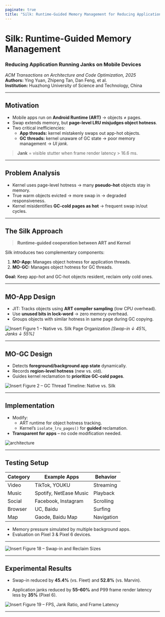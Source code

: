 ```yaml
---
paginate: true
title: "Silk: Runtime-Guided Memory Management for Reducing Application Running Janks on Mobile Devices"
---
```


# **Silk: Runtime-Guided Memory Management**
### Reducing Application Running Janks on Mobile Devices  
*ACM Transactions on Architecture and Code Optimization, 2025*  
**Authors:** Ying Yuan, Zhipeng Tan, Dan Feng, et al.  
**Institution:** Huazhong University of Science and Technology, China

---

## **Motivation**
- Mobile apps run on **Android Runtime (ART)** -> objects ≠ pages.  
- Swap extends memory, but **page-level LRU misjudges object hotness**.  
- Two critical inefficiencies:
  - **App threads:** kernel mistakenly swaps out app-hot objects.  
  - **GC threads:** kernel unaware of GC state -> poor memory management -> *UI jank*.

> **Jank** = visible stutter when frame render latency > 16.6 ms.

---

## **Problem Analysis**

- Kernel uses page-level hotness -> many **pseudo-hot** objects stay in memory.  
- True warm objects evicted -> more swap in -> degraded responsiveness.
- Kernel misidentifies **GC-cold pages as hot** -> frequent swap in/out cycles.

---

## **The Silk Approach**

> **Runtime-guided cooperation between ART and Kernel**

Silk introduces two complementary components:

1. **MO-App:** Manages object hotness for application threads.  
2. **MO-GC:** Manages object hotness for GC threads.

**Goal:** Keep app-hot and GC-hot objects resident, reclaim only cold ones.

---

## **MO-App Design**

- JIT: Tracks objects using **ART compiler sampling** (low CPU overhead).  
- Use **unused bits in lock-word** -> zero memory overhead.  
- Groups objects with similar hotness in same page during GC copying.

![Insert Figure 1 – Native vs. Silk Page Organization](images/silk-fig1.png)
*[Swap-in ↓ 45%, Janks ↓ 55%]*

---

## **MO-GC Design**

- Detects **foreground/background app state** dynamically.  
- Records **region-level hotness** (new vs. old).  
- Guides kernel reclamation to **prioritize GC-cold pages**.

![Insert Figure 2 – GC Thread Timeline: Native vs. Silk](images/silk-fig2.png)

---

## **Implementation**

- Modify:
  - ART runtime for object hotness tracking.  
  - Kernel’s `isolate_lru_pages()` for **guided** reclamation.  
- **Transparent for apps** – no code modification needed.

![architecture](images/silk-architecture.png)

---

## **Testing Setup**

| Category | Example Apps | Behavior |
|-----------|---------------|----------|
| Video | TikTok, YOUKU | Streaming |
| Music | Spotify, NetEase Music | Playback |
| Social | Facebook, Instagram | Scrolling |
| Browser | UC, Baidu | Surfing |
| Map | Gaode, Baidu Map | Navigation |

- Memory pressure simulated by multiple background apps.
- Evaluation on Pixel 3 & Pixel 6 devices.

---

![Insert Figure 18 – Swap-in and Reclaim Sizes](images/silk-fig18.png)

---

## **Experimental Results**

- Swap-in reduced by **45.4%** (vs. Fleet) and **52.8%** (vs. Marvin).  

- Application janks reduced by **55–60%** and P99 frame render latency less by **35%** (Pixel 6).  

 ![Insert Figure 19 – FPS, Jank Ratio, and Frame Latency](images/silk-fig19.png)

---

